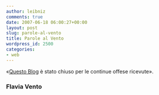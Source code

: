 ```yaml
---
author: leibniz
comments: true
date: 2007-06-18 06:00:27+00:00
layout: post
slug: parole-al-vento
title: Parole al Vento
wordpress_id: 2500
categories:
- web
---
```


«[Questo Blog](http://flaviavento.leonardo.it/blog/blog_chiuso_2.html) è stato chiuso per le continue offese ricevute».


### Flavia Vento
